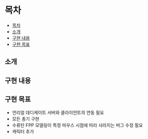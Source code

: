 # 목차
* [목차](#목차)
* [소개](#소개)
* [구현 내용](#구현-내용)
* [구현 목표](#구현-목표)


## 소개

## 구현 내용

## 구현 목표
- 언리얼 데디케이트 서버와 클라이언트의 연동 필요
- 모든 총기 구현
- 수류탄 FPP 모델링이 특정 마우스 시점에 따라 사라지는 버그 수정 필요
- 캐릭터 추가
